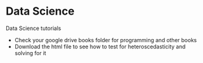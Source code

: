 # Data Science
Data Science tutorials
- Check your google drive books folder for programming and other books
- Download the html file to see how to test for heteroscedasticity and solving for it 
